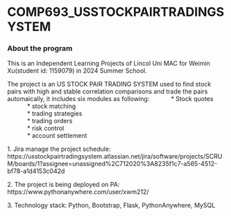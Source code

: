 # COMP693_USSTOCKPAIRTRADINGSYSTEM

### About the program
<p> This is an Independent Learning Projects of Lincol Uni MAC for Weimin Xu(student id: 1159079) in 2024 Summer School. </p>

<p> The project is an US STOCK PAIR TRADING SYSTEM used to find stock pairs with high and stable correlation comparisons and trade the pairs automaically, it includes six modules as following: 
    &ensp;&ensp;&ensp;&ensp;&ensp;&ensp; * Stock quotes</br>
    &ensp;&ensp;&ensp;&ensp;&ensp;&ensp; * stock matching</br>
    &ensp;&ensp;&ensp;&ensp;&ensp;&ensp; * trading strategies</br>
    &ensp;&ensp;&ensp;&ensp;&ensp;&ensp; * trading orders</br>
    &ensp;&ensp;&ensp;&ensp;&ensp;&ensp; * risk control</br>
    &ensp;&ensp;&ensp;&ensp;&ensp;&ensp; * account settlement</br></p>

<p> 1. Jira manage the project schedule: https://usstockpairtradingsystem.atlassian.net/jira/software/projects/SCRUM/boards/1?assignee=unassigned%2C712020%3A8235f1c7-a565-4512-bf78-a1d4153c042d </p> 

<p> 2. The project is being deployed on PA: https://www.pythonanywhere.com/user/xwm212/ </p>

<p> 3. Technology stack: Python, Bootstrap, Flask, PythonAnywhere, MySQL</p>
